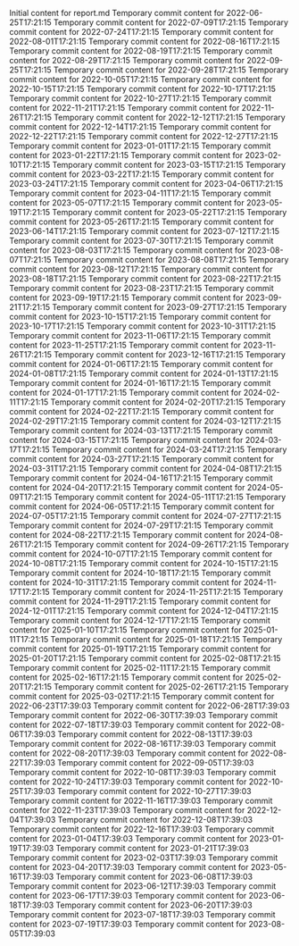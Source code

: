 Initial content for report.md
Temporary commit content for 2022-06-25T17:21:15
Temporary commit content for 2022-07-09T17:21:15
Temporary commit content for 2022-07-24T17:21:15
Temporary commit content for 2022-08-01T17:21:15
Temporary commit content for 2022-08-16T17:21:15
Temporary commit content for 2022-08-19T17:21:15
Temporary commit content for 2022-08-29T17:21:15
Temporary commit content for 2022-09-25T17:21:15
Temporary commit content for 2022-09-28T17:21:15
Temporary commit content for 2022-10-05T17:21:15
Temporary commit content for 2022-10-15T17:21:15
Temporary commit content for 2022-10-17T17:21:15
Temporary commit content for 2022-10-27T17:21:15
Temporary commit content for 2022-11-21T17:21:15
Temporary commit content for 2022-11-26T17:21:15
Temporary commit content for 2022-12-12T17:21:15
Temporary commit content for 2022-12-14T17:21:15
Temporary commit content for 2022-12-22T17:21:15
Temporary commit content for 2022-12-27T17:21:15
Temporary commit content for 2023-01-01T17:21:15
Temporary commit content for 2023-01-22T17:21:15
Temporary commit content for 2023-02-10T17:21:15
Temporary commit content for 2023-03-15T17:21:15
Temporary commit content for 2023-03-22T17:21:15
Temporary commit content for 2023-03-24T17:21:15
Temporary commit content for 2023-04-06T17:21:15
Temporary commit content for 2023-04-11T17:21:15
Temporary commit content for 2023-05-07T17:21:15
Temporary commit content for 2023-05-19T17:21:15
Temporary commit content for 2023-05-22T17:21:15
Temporary commit content for 2023-05-26T17:21:15
Temporary commit content for 2023-06-14T17:21:15
Temporary commit content for 2023-07-12T17:21:15
Temporary commit content for 2023-07-30T17:21:15
Temporary commit content for 2023-08-03T17:21:15
Temporary commit content for 2023-08-07T17:21:15
Temporary commit content for 2023-08-08T17:21:15
Temporary commit content for 2023-08-12T17:21:15
Temporary commit content for 2023-08-18T17:21:15
Temporary commit content for 2023-08-22T17:21:15
Temporary commit content for 2023-08-23T17:21:15
Temporary commit content for 2023-09-19T17:21:15
Temporary commit content for 2023-09-21T17:21:15
Temporary commit content for 2023-09-27T17:21:15
Temporary commit content for 2023-10-15T17:21:15
Temporary commit content for 2023-10-17T17:21:15
Temporary commit content for 2023-10-31T17:21:15
Temporary commit content for 2023-11-06T17:21:15
Temporary commit content for 2023-11-25T17:21:15
Temporary commit content for 2023-11-26T17:21:15
Temporary commit content for 2023-12-16T17:21:15
Temporary commit content for 2024-01-06T17:21:15
Temporary commit content for 2024-01-08T17:21:15
Temporary commit content for 2024-01-13T17:21:15
Temporary commit content for 2024-01-16T17:21:15
Temporary commit content for 2024-01-17T17:21:15
Temporary commit content for 2024-02-11T17:21:15
Temporary commit content for 2024-02-20T17:21:15
Temporary commit content for 2024-02-22T17:21:15
Temporary commit content for 2024-02-29T17:21:15
Temporary commit content for 2024-03-12T17:21:15
Temporary commit content for 2024-03-13T17:21:15
Temporary commit content for 2024-03-15T17:21:15
Temporary commit content for 2024-03-17T17:21:15
Temporary commit content for 2024-03-24T17:21:15
Temporary commit content for 2024-03-27T17:21:15
Temporary commit content for 2024-03-31T17:21:15
Temporary commit content for 2024-04-08T17:21:15
Temporary commit content for 2024-04-16T17:21:15
Temporary commit content for 2024-04-20T17:21:15
Temporary commit content for 2024-05-09T17:21:15
Temporary commit content for 2024-05-11T17:21:15
Temporary commit content for 2024-06-05T17:21:15
Temporary commit content for 2024-07-05T17:21:15
Temporary commit content for 2024-07-27T17:21:15
Temporary commit content for 2024-07-29T17:21:15
Temporary commit content for 2024-08-22T17:21:15
Temporary commit content for 2024-08-26T17:21:15
Temporary commit content for 2024-09-26T17:21:15
Temporary commit content for 2024-10-07T17:21:15
Temporary commit content for 2024-10-08T17:21:15
Temporary commit content for 2024-10-15T17:21:15
Temporary commit content for 2024-10-18T17:21:15
Temporary commit content for 2024-10-31T17:21:15
Temporary commit content for 2024-11-17T17:21:15
Temporary commit content for 2024-11-25T17:21:15
Temporary commit content for 2024-11-29T17:21:15
Temporary commit content for 2024-12-01T17:21:15
Temporary commit content for 2024-12-04T17:21:15
Temporary commit content for 2024-12-17T17:21:15
Temporary commit content for 2025-01-10T17:21:15
Temporary commit content for 2025-01-11T17:21:15
Temporary commit content for 2025-01-18T17:21:15
Temporary commit content for 2025-01-19T17:21:15
Temporary commit content for 2025-01-20T17:21:15
Temporary commit content for 2025-02-08T17:21:15
Temporary commit content for 2025-02-11T17:21:15
Temporary commit content for 2025-02-16T17:21:15
Temporary commit content for 2025-02-20T17:21:15
Temporary commit content for 2025-02-26T17:21:15
Temporary commit content for 2025-03-02T17:21:15
Temporary commit content for 2022-06-23T17:39:03
Temporary commit content for 2022-06-28T17:39:03
Temporary commit content for 2022-06-30T17:39:03
Temporary commit content for 2022-07-18T17:39:03
Temporary commit content for 2022-08-06T17:39:03
Temporary commit content for 2022-08-13T17:39:03
Temporary commit content for 2022-08-16T17:39:03
Temporary commit content for 2022-08-20T17:39:03
Temporary commit content for 2022-08-22T17:39:03
Temporary commit content for 2022-09-05T17:39:03
Temporary commit content for 2022-10-08T17:39:03
Temporary commit content for 2022-10-24T17:39:03
Temporary commit content for 2022-10-25T17:39:03
Temporary commit content for 2022-10-27T17:39:03
Temporary commit content for 2022-11-16T17:39:03
Temporary commit content for 2022-11-23T17:39:03
Temporary commit content for 2022-12-04T17:39:03
Temporary commit content for 2022-12-08T17:39:03
Temporary commit content for 2022-12-16T17:39:03
Temporary commit content for 2023-01-04T17:39:03
Temporary commit content for 2023-01-19T17:39:03
Temporary commit content for 2023-01-21T17:39:03
Temporary commit content for 2023-02-03T17:39:03
Temporary commit content for 2023-04-20T17:39:03
Temporary commit content for 2023-05-16T17:39:03
Temporary commit content for 2023-06-08T17:39:03
Temporary commit content for 2023-06-12T17:39:03
Temporary commit content for 2023-06-17T17:39:03
Temporary commit content for 2023-06-18T17:39:03
Temporary commit content for 2023-06-20T17:39:03
Temporary commit content for 2023-07-18T17:39:03
Temporary commit content for 2023-07-19T17:39:03
Temporary commit content for 2023-08-05T17:39:03
